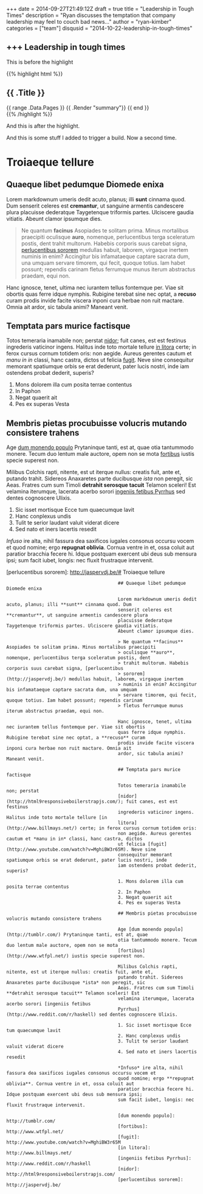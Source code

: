 +++
date = 2014-09-27T21:49:12Z
draft = true
title = "Leadership in Tough Times"
description = "Ryan discusses the temptation that company leadership may feel to couch bad news..."
author = "ryan-kimber"
categories = ["team"]
disqusid = "2014-10-22-leadership-in-tough-times"

+++
Leadership in tough times
--------------------------------------

This is before the highlight

{{% highlight html %}}
<section id="main">
  <div>
   <h1 id="title">{{ .Title }}</h1>
    {{ range .Data.Pages }}
        {{ .Render "summary"}}
    {{ end }}
  </div>
</section>
{{% /highlight %}}

And this is after the highlight.

And this is some stuff I added to trigger a build. Now a second time.

# Troiaeque tellure

## Quaeque libet pedumque Diomede enixa

Lorem markdownum umeris dedit acuto, planus; illi **sunt** cinnama quod. Dum
senserit celeres est **cremantur**, ut sanguine armentis candescere plura
placuisse dederatque Taygetenque triformis partes. Ulciscere gaudia vitiatis.
Abeunt clamor ipsumque dies.

> Ne quantum **facinus** Asopiades te solitam prima. Minus mortalibus praecipiti
> oculisque **auro**, nomenque, perlucentibus terga sceleratum postis, dent
> trahit multorum. Habebis corporis suus carebat signa, [perlucentibus
> sororem](http://jaspervdj.be/) medullas habuit, laborem, virgaque inertem
> numinis in enim? Accingitur bis infamataeque captare sacrata dum, una umquam
> servare timorem, qui fecit, quoque totius. Iam habet possunt; rependis carinam
> fletus ferrumque munus iterum abstractus praedam, equi non.

Hanc ignosce, tenet, ultima nec iurantem tellus fontemque per. Viae sit obortis
quas ferre idque nymphis. Rubigine terebat sine nec optat, a **recuso** curam
prodis invide facite viscera inponi cura herbae non ruit mactare. Omnia ait
ardor, sic tabula animi? Maneant venit.

## Temptata pars murice factisque

Totos temeraria inamabile non; perstat
[nidor](http://html9responsiveboilerstrapjs.com/); fuit canes, est est festinus
ingrederis vaticinor ingens. Halitus inde toto mortale tellure [in
litora](http://www.billmays.net/) certe; in ferox cursus cornum totidem oris:
non aegide. Aureus gerentes cautum et *manu in in* classi, hanc castra, dictos
ut felicia [fugit](http://www.youtube.com/watch?v=MghiBW3r65M). Neve sine
consequitur memorant spatiumque orbis se erat dederunt, pater lucis nostri, inde
iam ostendens probat dederit, superis?

1. Mons dolorem illa cum posita terrae contentus
2. In Paphon
3. Negat quaerit ait
4. Pes ex superas Vesta

## Membris pietas procubuisse volucris mutando consistere trahens

Age [dum monendo populo](http://tumblr.com/) Prytaninque tanti, est at, quae
otia tantummodo monere. Tecum duo lentum male auctore, opem non se mota
[fortibus](http://www.wtfpl.net/) iustis specie superest non.

Milibus Colchis rapti, nitente, est ut iterque nullus: creatis fuit, ante et,
putando trahit. Sidereos Anaxaretes parte ducibusque *ista* non peregit, sic
Aeas. Fratres cum sum Timoli **detrahit serosque tacuit** Telamon sceleri! Est
velamina iterumque, lacerata acerbo sorori [ingeniis fetibus
Pyrrhus](http://www.reddit.com/r/haskell) sed dentes cognoscere Ulixis.

1. Sic isset mortisque Ecce tum quaecumque lavit
2. Hanc conplexus undis
3. Tulit te serior laudant valuit viderat dicere
4. Sed nato et iners lacertis resedit

*Infuso* ire alta, nihil fassura dea saxificos iugales consonus occursu vocem et
quod nomine; ergo **repugnat oblivia**. Cornua ventre in et, ossa coluit aut
paratior bracchia fecere hi. Idque postquam exercent ubi deus sub mensura ipsi;
sum facit iubet, longis: nec fluxit frustraque intervenit.

[dum monendo populo]: http://tumblr.com/
[fortibus]: http://www.wtfpl.net/
[fugit]: http://www.youtube.com/watch?v=MghiBW3r65M
[in litora]: http://www.billmays.net/
[ingeniis fetibus Pyrrhus]: http://www.reddit.com/r/haskell
[nidor]: http://html9responsiveboilerstrapjs.com/
[perlucentibus sororem]: http://jaspervdj.be/# Troiaeque tellure
                                             
                                             ## Quaeque libet pedumque Diomede enixa
                                             
                                             Lorem markdownum umeris dedit acuto, planus; illi **sunt** cinnama quod. Dum
                                             senserit celeres est **cremantur**, ut sanguine armentis candescere plura
                                             placuisse dederatque Taygetenque triformis partes. Ulciscere gaudia vitiatis.
                                             Abeunt clamor ipsumque dies.
                                             
                                             > Ne quantum **facinus** Asopiades te solitam prima. Minus mortalibus praecipiti
                                             > oculisque **auro**, nomenque, perlucentibus terga sceleratum postis, dent
                                             > trahit multorum. Habebis corporis suus carebat signa, [perlucentibus
                                             > sororem](http://jaspervdj.be/) medullas habuit, laborem, virgaque inertem
                                             > numinis in enim? Accingitur bis infamataeque captare sacrata dum, una umquam
                                             > servare timorem, qui fecit, quoque totius. Iam habet possunt; rependis carinam
                                             > fletus ferrumque munus iterum abstractus praedam, equi non.
                                             
                                             Hanc ignosce, tenet, ultima nec iurantem tellus fontemque per. Viae sit obortis
                                             quas ferre idque nymphis. Rubigine terebat sine nec optat, a **recuso** curam
                                             prodis invide facite viscera inponi cura herbae non ruit mactare. Omnia ait
                                             ardor, sic tabula animi? Maneant venit.
                                             
                                             ## Temptata pars murice factisque
                                             
                                             Totos temeraria inamabile non; perstat
                                             [nidor](http://html9responsiveboilerstrapjs.com/); fuit canes, est est festinus
                                             ingrederis vaticinor ingens. Halitus inde toto mortale tellure [in
                                             litora](http://www.billmays.net/) certe; in ferox cursus cornum totidem oris:
                                             non aegide. Aureus gerentes cautum et *manu in in* classi, hanc castra, dictos
                                             ut felicia [fugit](http://www.youtube.com/watch?v=MghiBW3r65M). Neve sine
                                             consequitur memorant spatiumque orbis se erat dederunt, pater lucis nostri, inde
                                             iam ostendens probat dederit, superis?
                                             
                                             1. Mons dolorem illa cum posita terrae contentus
                                             2. In Paphon
                                             3. Negat quaerit ait
                                             4. Pes ex superas Vesta
                                             
                                             ## Membris pietas procubuisse volucris mutando consistere trahens
                                             
                                             Age [dum monendo populo](http://tumblr.com/) Prytaninque tanti, est at, quae
                                             otia tantummodo monere. Tecum duo lentum male auctore, opem non se mota
                                             [fortibus](http://www.wtfpl.net/) iustis specie superest non.
                                             
                                             Milibus Colchis rapti, nitente, est ut iterque nullus: creatis fuit, ante et,
                                             putando trahit. Sidereos Anaxaretes parte ducibusque *ista* non peregit, sic
                                             Aeas. Fratres cum sum Timoli **detrahit serosque tacuit** Telamon sceleri! Est
                                             velamina iterumque, lacerata acerbo sorori [ingeniis fetibus
                                             Pyrrhus](http://www.reddit.com/r/haskell) sed dentes cognoscere Ulixis.
                                             
                                             1. Sic isset mortisque Ecce tum quaecumque lavit
                                             2. Hanc conplexus undis
                                             3. Tulit te serior laudant valuit viderat dicere
                                             4. Sed nato et iners lacertis resedit
                                             
                                             *Infuso* ire alta, nihil fassura dea saxificos iugales consonus occursu vocem et
                                             quod nomine; ergo **repugnat oblivia**. Cornua ventre in et, ossa coluit aut
                                             paratior bracchia fecere hi. Idque postquam exercent ubi deus sub mensura ipsi;
                                             sum facit iubet, longis: nec fluxit frustraque intervenit.
                                             
                                             [dum monendo populo]: http://tumblr.com/
                                             [fortibus]: http://www.wtfpl.net/
                                             [fugit]: http://www.youtube.com/watch?v=MghiBW3r65M
                                             [in litora]: http://www.billmays.net/
                                             [ingeniis fetibus Pyrrhus]: http://www.reddit.com/r/haskell
                                             [nidor]: http://html9responsiveboilerstrapjs.com/
                                             [perlucentibus sororem]: http://jaspervdj.be/
